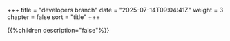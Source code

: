 +++
title = "developers branch"
date = "2025-07-14T09:04:41Z"
weight = 3
chapter = false
sort = "title"
+++

{{%children description="false"%}}
